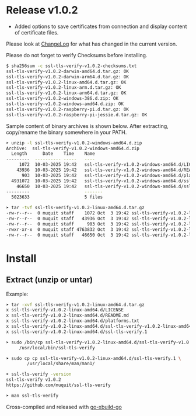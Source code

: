 # Release v1.0.2

- Added options to save certificates from connection and display content of
certificate files.

Please look at [ChangeLog](ChangeLog.md) for what has changed in the current version.

Please do not forget to verify Checksums before installing.

```bash
$ sha256sum -c ssl-tls-verify-v1.0.2-checksums.txt
ssl-tls-verify-v1.0.2-darwin-amd64.d.tar.gz: OK
ssl-tls-verify-v1.0.2-darwin-arm64.d.tar.gz: OK
ssl-tls-verify-v1.0.2-linux-amd64.d.tar.gz: OK
ssl-tls-verify-v1.0.2-linux-arm.d.tar.gz: OK
ssl-tls-verify-v1.0.2-linux-arm64.d.tar.gz: OK
ssl-tls-verify-v1.0.2-windows-386.d.zip: OK
ssl-tls-verify-v1.0.2-windows-amd64.d.zip: OK
ssl-tls-verify-v1.0.2-raspberry-pi.d.tar.gz: OK
ssl-tls-verify-v1.0.2-raspberry-pi-jessie.d.tar.gz: OK
```

Sample content of binary archives is shown below. After extracting, copy/rename the
binary somewhere in your PATH.

```bash
➤ unzip -l ssl-tls-verify-v1.0.2-windows-amd64.d.zip
Archive:  ssl-tls-verify-v1.0.2-windows-amd64.d.zip
  Length      Date    Time    Name
---------  ---------- -----   ----
     1072  10-03-2025 19:42   ssl-tls-verify-v1.0.2-windows-amd64.d/LICENSE
    43936  10-03-2025 19:42   ssl-tls-verify-v1.0.2-windows-amd64.d/README.md
      903  10-03-2025 19:42   ssl-tls-verify-v1.0.2-windows-amd64.d/platforms.txt
  4931072  10-03-2025 19:42   ssl-tls-verify-v1.0.2-windows-amd64.d/ssl-tls-verify-v1.0.2-windows-amd64.exe
    46650  10-03-2025 19:42   ssl-tls-verify-v1.0.2-windows-amd64.d/ssl-tls-verify.1
---------                     -------
  5023633                     5 files
```

```bash
➤ tar -tvf ssl-tls-verify-v1.0.2-linux-amd64.d.tar.gz
-rw-r--r--  0 muquit staff    1072 Oct  3 19:42 ssl-tls-verify-v1.0.2-linux-amd64.d/LICENSE
-rw-r--r--  0 muquit staff   43936 Oct  3 19:42 ssl-tls-verify-v1.0.2-linux-amd64.d/README.md
-rw-r--r--  0 muquit staff     903 Oct  3 19:42 ssl-tls-verify-v1.0.2-linux-amd64.d/platforms.txt
-rwxr-xr-x  0 muquit staff 4763832 Oct  3 19:42 ssl-tls-verify-v1.0.2-linux-amd64.d/ssl-tls-verify-v1.0.2-linux-amd64
-rw-r--r--  0 muquit staff   46650 Oct  3 19:42 ssl-tls-verify-v1.0.2-linux-amd64.d/ssl-tls-verify.1
```
# Install
## Extract (unzip or untar)
Example:
```bash
➤ tar -xvf ssl-tls-verify-v1.0.2-linux-amd64.d.tar.gz
x ssl-tls-verify-v1.0.2-linux-amd64.d/LICENSE
x ssl-tls-verify-v1.0.2-linux-amd64.d/README.md
x ssl-tls-verify-v1.0.2-linux-amd64.d/platforms.txt
x ssl-tls-verify-v1.0.2-linux-amd64.d/ssl-tls-verify-v1.0.2-linux-amd64
x ssl-tls-verify-v1.0.2-linux-amd64.d/ssl-tls-verify.1
```
```bash
➤ sudo /bin/cp ssl-tls-verify-v1.0.2-linux-amd64.d/ssl-tls-verify-v1.0.2-linux-amd64 \
     /usr/local/bin/ssl-tls-verify

➤ sudo cp cp ssl-tls-verify-v1.0.2-linux-amd64.d/ssl-tls-verify.1 \
        /usr/local/share/man/man1/

➤ ssl-tls-verify -version
ssl-tls-verify v1.0.2
https://github.com/muquit/ssl-tls-verify

➤ man ssl-tls-verify

```





Cross-compiled and released with [go-xbuild-go](https://github.com/muquit/go-xbuild-go)
